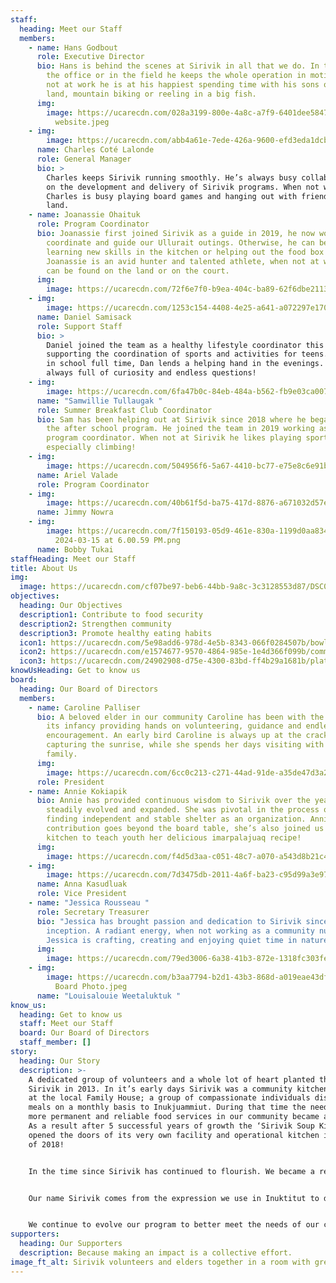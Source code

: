 ```yaml
---
staff:
  heading: Meet our Staff
  members:
    - name: Hans Godbout
      role: Executive Director
      bio: Hans is behind the scenes at Sirivik in all that we do. In the kitchen, in
        the office or in the field he keeps the whole operation in motion. When
        not at work he is at his happiest spending time with his sons on the
        land, mountain biking or reeling in a big fish.
      img:
        image: https://ucarecdn.com/028a3199-800e-4a8c-a7f9-6401dee5847a/Hans
          website.jpeg
    - img:
        image: https://ucarecdn.com/abb4a61e-7ede-426a-9600-efd3eda1dcb6/IMG_8691.JPG
      name: Charles Coté Lalonde
      role: General Manager
      bio: >
        Charles keeps Sirivik running smoothly. He’s always busy collaborating
        on the development and delivery of Sirivik programs. When not working
        Charles is busy playing board games and hanging out with friends on the
        land.
    - name: Joanassie Ohaituk
      role: Program Coordinator
      bio: Joanassie first joined Sirivik as a guide in 2019, he now works to
        coordinate and guide our Ullurait outings. Otherwise, he can be found
        learning new skills in the kitchen or helping out the food box program.
        Joanassie is an avid hunter and talented athlete, when not at work he
        can be found on the land or on the court.
      img:
        image: https://ucarecdn.com/72f6e7f0-b9ea-404c-ba89-62f6dbe21131/IMG_4503.jpg
    - img:
        image: https://ucarecdn.com/1253c154-4408-4e25-a641-a072297e170c/22C83CAF-EC46-4FD8-A4D4-E81384D0367C.jpeg
      name: Daniel Samisack
      role: Support Staff
      bio: >
        Daniel joined the team as a healthy lifestyle coordinator this summer,
        supporting the coordination of sports and activities for teens. Now back
        in school full time, Dan lends a helping hand in the evenings. Daniel is
        always full of curiosity and endless questions!
    - img:
        image: https://ucarecdn.com/6fa47b0c-84eb-484a-b562-fb9e03ca0073/IMG_8355.jpg
      name: "Samwillie Tullaugak "
      role: Summer Breakfast Club Coordinator
      bio: Sam has been helping out at Sirivik since 2018 where he began cooking in
        the after school program. He joined the team in 2019 working as a summer
        program coordinator. When not at Sirivik he likes playing sports,
        especially climbing!
    - img:
        image: https://ucarecdn.com/504956f6-5a67-4410-bc77-e75e8c6e91b0/IMG_0456.jpeg
      name: Ariel Valade
      role: Program Coordinator
    - img:
        image: https://ucarecdn.com/40b61f5d-ba75-417d-8876-a671032d57e8/IMG_9724.jpeg
      name: Jimmy Nowra
    - img:
        image: https://ucarecdn.com/7f150193-05d9-461e-830a-1199d0aa8342/Screenshot
          2024-03-15 at 6.00.59 PM.png
      name: Bobby Tukai
staffHeading: Meet our Staff
title: About Us
img:
  image: https://ucarecdn.com/cf07be97-beb6-44bb-9a8c-3c3128553d87/DSC02628.jpeg
objectives:
  heading: Our Objectives
  description1: Contribute to food security
  description2: Strengthen community
  description3: Promote healthy eating habits
  icon1: https://ucarecdn.com/5e98add6-978d-4e5b-8343-066f0284507b/bowl.svg
  icon2: https://ucarecdn.com/e1574677-9570-4864-985e-1e4d366f099b/community.svg
  icon3: https://ucarecdn.com/24902908-d75e-4300-83bd-ff4b29a1681b/plate.svg
knowUsHeading: Get to know us
board:
  heading: Our Board of Directors
  members:
    - name: Caroline Palliser
      bio: A beloved elder in our community Caroline has been with the project since
        its infancy providing hands on volunteering, guidance and endless
        encouragement. An early bird Caroline is always up at the crack of dawn
        capturing the sunrise, while she spends her days visiting with her
        family.
      img:
        image: https://ucarecdn.com/6cc0c213-c271-44ad-91de-a35de47d3a29/IMG_7847.jpg
      role: President
    - name: Annie Kokiapik
      bio: Annie has provided continuous wisdom to Sirivik over the years as it’s
        steadily evolved and expanded. She was pivotal in the process of Sirivik
        finding independent and stable shelter as an organization. Annie’s
        contribution goes beyond the board table, she’s also joined us in the
        kitchen to teach youth her delicious imarpalajuaq recipe!
      img:
        image: https://ucarecdn.com/f4d5d3aa-c051-48c7-a070-a543d8b21c46/IMG_8295.jpg
    - img:
        image: https://ucarecdn.com/7d3475db-2011-4a6f-ba23-c95d99a3e97c/03C6F2DC-CE62-417D-8D47-0770FE2FDFD3.jpeg
      name: Anna Kasudluak
      role: Vice President
    - name: "Jessica Rousseau "
      role: Secretary Treasurer
      bio: "Jessica has brought passion and dedication to Sirivik since it’s
        inception. A radiant energy, when not working as a community nurse
        Jessica is crafting, creating and enjoying quiet time in nature. "
      img:
        image: https://ucarecdn.com/79ed3006-6a38-41b3-872e-1318fc303fe3/IMG_8298.jpg
    - img:
        image: https://ucarecdn.com/b3aa7794-b2d1-43b3-868d-a019eae43df6/Louisalouie
          Board Photo.jpeg
      name: "Louisalouie Weetaluktuk "
know_us:
  heading: Get to know us
  staff: Meet our Staff
  board: Our Board of Directors
  staff_member: []
story:
  heading: Our Story
  description: >-
    A dedicated group of volunteers and a whole lot of heart planted the seed of
    Sirivik in 2013. In it’s early days Sirivik was a community kitchen program
    at the local Family House; a group of compassionate individuals distributing
    meals on a monthly basis to Inukjuammiut. During that time the need to have
    more permanent and reliable food services in our community became apparent.
    As a result after 5 successful years of growth the ‘Sirivik Soup Kitchen’
    opened the doors of its very own facility and operational kitchen in April
    of 2018!


    In the time since Sirivik has continued to flourish. We became a registered non-profit organization in May of 2020. We dropped our ‘Soup Kitchen’ title to better encapsulate the scope of our work. Operating as a food centre we are able to provide a wider array of programs and initiatives, finding creative solutions to addressing food security in our community. 


    Our name Sirivik comes from the expression we use in Inuktitut to demonstrate our gratitude and excitement before sharing a meal.


    We continue to evolve our program to better meet the needs of our community, as Inukjuak continues to grow and change so will we. Contributing to an Inuit led food system that prioritizes our needs and celebrates our culture and community.
supporters:
  heading: Our Supporters
  description: Because making an impact is a collective effort.
image_ft_alt: Sirivik volunteers and elders together in a room with green walls and plants
---
```

